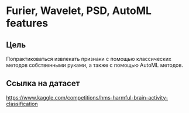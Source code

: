 # Furier, Wavelet, PSD, AutoML features
## Цель    
Попрактиковаться извлекать признаки с помощью классических методов собственными руками, а также с помощью AutoML методов.
## Ссылка на датасет  
https://www.kaggle.com/competitions/hms-harmful-brain-activity-classification
